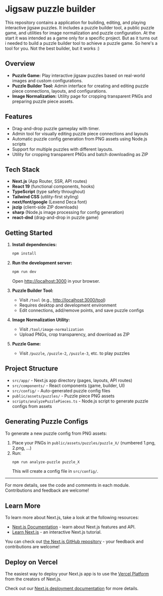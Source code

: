 # Jigsaw puzzle builder

This repository contains a application for building, editing, and playing interactive jigsaw puzzles. It includes a puzzle builder tool, a public puzzle game, and utilities for image normalization and puzzle configuration. At the start it was intended as a game only for a specific project. But as it turns out i needed to build a puzzle builder tool to achieve a puzzle game. So here's a tool for you. Not the best builder, but it works :)

## Overview

- **Puzzle Game:** Play interactive jigsaw puzzles based on real-world images and custom configurations.
- **Puzzle Builder Tool:** Admin interface for creating and editing puzzle piece connections, layouts, and configurations.
- **Image Normalization:** Utility page for cropping transparent PNGs and preparing puzzle piece assets.

## Features

- Drag-and-drop puzzle gameplay with timer.
- Admin tool for visually editing puzzle piece connections and layouts
- Automatic puzzle config generation from PNG assets using Node.js scripts
- Support for multiple puzzles with different layouts.
- Utility for cropping transparent PNGs and batch downloading as ZIP

## Tech Stack

- **Next.js** (App Router, SSR, API routes)
- **React 19** (functional components, hooks)
- **TypeScript** (type safety throughout)
- **Tailwind CSS** (utility-first styling)
- **next/font/google** (Lexend Deca font)
- **jszip** (client-side ZIP downloads)
- **sharp** (Node.js image processing for config generation)
- **react-dnd** (drag-and-drop in puzzle game)

## Getting Started

1. **Install dependencies:**
   ```bash
   npm install
   ```
2. **Run the development server:**
   ```bash
   npm run dev
   ```
   Open [http://localhost:3000](http://localhost:3000) in your browser.

3. **Puzzle Builder Tool:**
   - Visit `/tool` (e.g., [http://localhost:3000/tool](http://localhost:3000/tool))
   - Requires desktop and development environment
   - Edit connections, add/remove points, and save puzzle configs

4. **Image Normalization Utility:**
   - Visit `/tool/image-normalization`
   - Upload PNGs, crop transparency, and download as ZIP

5. **Puzzle Game:**
   - Visit `/puzzle`, `/puzzle-2`, `/puzzle-3`, etc. to play puzzles

## Project Structure

- `src/app/` - Next.js app directory (pages, layouts, API routes)
- `src/components/` - React components (game, builder, UI)
- `src/config/` - Auto-generated puzzle config files
- `public/assets/puzzles/` - Puzzle piece PNG assets
- `scripts/analyzePuzzlePieces.ts` - Node.js script to generate puzzle configs from assets

## Generating Puzzle Configs

To generate a new puzzle config from PNG assets:
1. Place your PNGs in `public/assets/puzzles/puzzle_X/` (numbered 1.png, 2.png, ...)
2. Run:
   ```bash
   npm run analyze-puzzle puzzle_X
   ```
   This will create a config file in `src/config/`.

---

For more details, see the code and comments in each module. Contributions and feedback are welcome!

## Learn More

To learn more about Next.js, take a look at the following resources:

- [Next.js Documentation](https://nextjs.org/docs) - learn about Next.js features and API.
- [Learn Next.js](https://nextjs.org/learn) - an interactive Next.js tutorial.

You can check out [the Next.js GitHub repository](https://github.com/vercel/next.js) - your feedback and contributions are welcome!

## Deploy on Vercel

The easiest way to deploy your Next.js app is to use the [Vercel Platform](https://vercel.com/new?utm_medium=default-template&filter=next.js&utm_source=create-next-app&utm_campaign=create-next-app-readme) from the creators of Next.js.

Check out our [Next.js deployment documentation](https://nextjs.org/docs/app/building-your-application/deploying) for more details.
